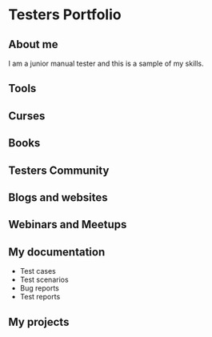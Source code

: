 # Testers Portfolio
## About me
I am a junior manual tester and this is a sample of my skills.
## Tools

## Curses
## Books
## Testers Community
## Blogs and websites
## Webinars and Meetups
## My documentation
* Test cases
* Test scenarios
* Bug reports
* Test reports
## My projects
